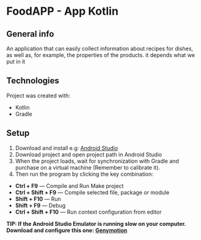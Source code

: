 # FoodAPP - App Kotlin

## General info 

An application that can easily collect information about recipes for dishes, as well as, for example, the properties of the products. it depends what we put in it

## Technologies 

Project was created with:

* Kotlin 
* Gradle

## Setup

  1. Download and install e.g: [ Android Studio](https://developer.android.com/studio)
  2. Download project and open project path in Android Studio
  3. When the project loads, wait for synchronization with Gradle and purchase on a virtual machine (Remember to calibrate it).
  4. Then run the program by clicking the key combination:

* **Ctrl + F9** — Compile and Run Make project
* **Ctrl + Shift + F9** — Compile selected file, package or module
* **Shift + F10** — Run
* **Shift + F9** — Debug
* **Ctrl + Shift + F10** — Run context configuration from editor  

**TIP: If the Android Studio Emulator is running slow on your computer.**
**Download and configure this one: [ Genymotion](https://www.genymotion.com/plugins/)**


